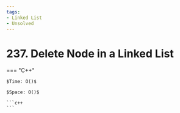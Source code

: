 ```yaml
---
tags:
- Linked List
- Unsolved
---
```



# 237. Delete Node in a Linked List

=== "C++"

    $Time: O()$

    $Space: O()$

    ```c++
    ```